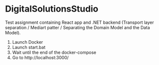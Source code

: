 # DigitalSolutionsStudio

Test assignment containing React app and .NET backend (Transport layer separation / Mediart patter / Separating the Domain Model and the Data Model).

1. Launch Docker
2. Launch start.bat
3. Wait until the end of the docker-compose
4. Go to http://localhost:3000/